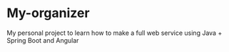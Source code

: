 # My-organizer
My personal project to learn how to make a full web service using Java + Spring Boot and Angular
